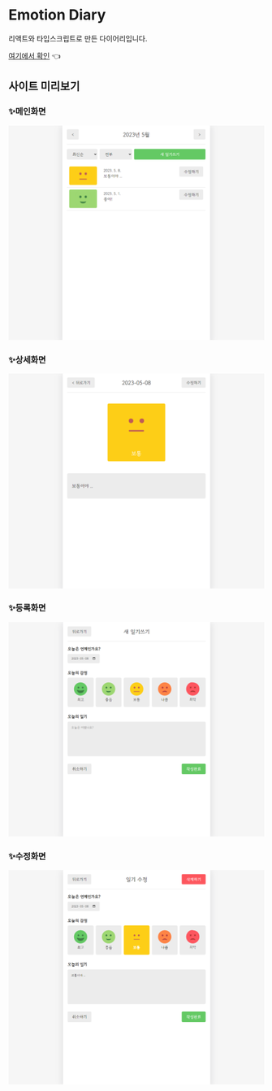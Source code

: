 # Emotion Diary

리액트와 타입스크립트로 만든 다이어리입니다.

[여기에서 확인](https://yunjeoming.github.io/emotion-diary) 👈

## 사이트 미리보기

### ✨메인화면
![메인화면](./public/readme/diarylist.png)

### ✨상세화면
![메인화면](./public/readme/diary.png)

### ✨등록화면
![메인화면](./public/readme/newdiary.png)

### ✨수정화면
![메인화면](./public/readme/editdiary.png)
